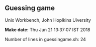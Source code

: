 ## Guessing game
Unix Workbench, John Hoplkins Uiversity

**Make date:** Thu Jun 21 13:37:07 IST 2018

Number of lines in guessingame.sh: 24

